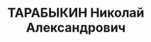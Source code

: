 ---
title: ТАРАБЫКИН Николай Александрович
description: 1897 г.р., урож. г. Томска. Русский. Образование среднее. Проживал в
  г. Новосибирске. Корреспондент газеты "Гудок". Арестован 28.04.1937 по обвинен.
  в участии в к.р. диверсион.-террористич. организации, ст. 58-8,11 УК РСФСР. Осужден
  Воен. коллегией Верх. суда СССР 04.07.1938 к ВМН. Расстрелян в тот же день. Реабилитирован
  10.06.1958.
---